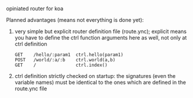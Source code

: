 opiniated router for koa

Planned advantages (means not everything is done yet):

1. very simple but explicit router definition file (route.ync); explicit means you have to define the ctrl function arguments here as well, not only at ctrl definition
    ```
    GET    /hello/:param1  ctrl.hello(param1)
    POST   /world/:a/:b    ctrl.world(a,b)
    GET    /               ctrl.index()
    ```
2. ctrl definition strictly checked on startup: the signatures (even the variable names) must be identical to the ones which are defined in the route.ync file